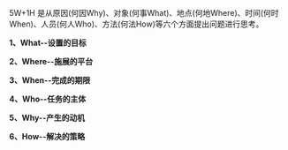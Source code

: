 5W+1H 是从原因(何因Why)、对象(何事What)、地点(何地Where)、时间(何时When)、人员(何人Who)、方法(何法How)等六个方面提出问题进行思考。

**1、What--设置的目标**

**2、Where--施展的平台**

**3、When--完成的期限**

**4、Who--任务的主体**

**5、Why--产生的动机**

**6、How--解决的策略**

